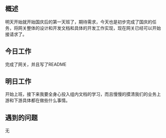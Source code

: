## 概述
明天开始就开始国庆后的第一天班了，期待需求，今天也是初步完成了国庆的任务，将网关整体的设计和开发文档和具体的开发工作实现，现在网关已经可以开始接请求了。

## 今日工作
完成了网关，并且写了README

## 明日工作
开始上班，接下来我要全身心投入组内文档的学习，而且慢慢的摸清我们的业务上游和下游具体都在做些什么事情。

## 遇到的问题
无